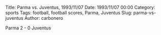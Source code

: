Title: Parma vs. Juventus, 1993/11/07
Date: 1993/11/07 00:00
Category: sports
Tags: football, football scores, Parma, Juventus
Slug: parma-vs-juventus
Author: carbonero


Parma 2 - 0 Juventus
